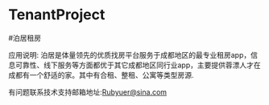 # TenantProject

#泊居租房

应用说明: 泊居是体量领先的优质找房平台服务于成都地区的最专业租房app，信息可靠性、线下服务等方面都优于其它成都地区同行业app，主要提供蓉漂人才在成都有一个舒适的家。其中有合租、整租、公寓等类型房源.

有问题联系技术支持邮箱地址:Rubyuer@sina.com
